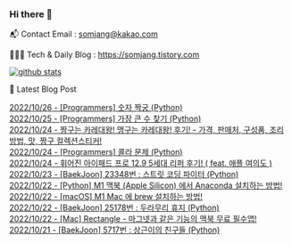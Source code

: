 ### Hi there 👋

📬  Contact Email : somjang@kakao.com

👨🏻‍💻  Tech & Daily Blog : https://somjang.tistory.com

[![github stats](https://github-readme-stats.vercel.app/api?username=SOMJANG&show_icons=true&hide_border=False)](https://somjang.tistory.com)

🤩 Latest Blog Post

[2022/10/26 - [Programmers] 숫자 짝궁 (Python)](https://somjang.tistory.com/entry/Programmers-%EC%88%AB%EC%9E%90-%EC%A7%9D%EA%B6%81-Python) <br>
[2022/10/25 - [Programmers] 가장 큰 수 찾기 (Python)](https://somjang.tistory.com/entry/Programmers-%EA%B0%80%EC%9E%A5-%ED%81%B0-%EC%88%98-%EC%B0%BE%EA%B8%B0-Python) <br>
[2022/10/24 - 짱구는 카레대왕! 맹구는 카레대왕! 후기! - 가격, 판매처, 구성품, 조리방법, 맛, 짱구 컬렉션스티커!](https://somjang.tistory.com/entry/%EC%A7%B1%EA%B5%AC%EB%8A%94-%EC%B9%B4%EB%A0%88%EB%8C%80%EC%99%95-%EB%A7%B9%EA%B5%AC%EB%8A%94-%EC%B9%B4%EB%A0%88%EB%8C%80%EC%99%95-%ED%9B%84%EA%B8%B0-%EA%B0%80%EA%B2%A9-%ED%8C%90%EB%A7%A4%EC%B2%98-%EA%B5%AC%EC%84%B1%ED%92%88-%EC%A1%B0%EB%A6%AC%EB%B0%A9%EB%B2%95-%EB%A7%9B-%EC%A7%B1%EA%B5%AC-%EC%BB%AC%EB%A0%89%EC%85%98%EC%8A%A4%ED%8B%B0%EC%BB%A4) <br>
[2022/10/24 - [Programmers] 콜라 문제 (Python)](https://somjang.tistory.com/entry/Programmers-%EC%BD%9C%EB%9D%BC-%EB%AC%B8%EC%A0%9C-Python) <br>
[2022/10/24 - 휘어진 아이패드 프로 12.9 5세대 리퍼 후기! ( feat. 애플 여의도 )](https://somjang.tistory.com/entry/%ED%9C%98%EC%96%B4%EC%A7%84-%EC%95%84%EC%9D%B4%ED%8C%A8%EB%93%9C-%ED%94%84%EB%A1%9C-129-5%EC%84%B8%EB%8C%80-%EB%A6%AC%ED%8D%BC-%ED%9B%84%EA%B8%B0-feat-%EC%95%A0%ED%94%8C-%EC%97%AC%EC%9D%98%EB%8F%84) <br>
[2022/10/23 - [BaekJoon] 23348번 : 스트릿 코딩 파이터 (Python)](https://somjang.tistory.com/entry/BaekJoon-23348%EB%B2%88-%EC%8A%A4%ED%8A%B8%EB%A6%BF-%EC%BD%94%EB%94%A9-%ED%8C%8C%EC%9D%B4%ED%84%B0-Python) <br>
[2022/10/22 - [Python] M1 맥북 (Apple Silicon) 에서 Anaconda 설치하는 방법!](https://somjang.tistory.com/entry/Python-M1-%EB%A7%A5%EB%B6%81-Apple-Silicon-%EC%97%90%EC%84%9C-Anaconda-%EC%84%A4%EC%B9%98%ED%95%98%EB%8A%94-%EB%B0%A9%EB%B2%95) <br>
[2022/10/22 - [macOS] M1 Mac 에 brew 설치하는 방법!](https://somjang.tistory.com/entry/macOS-M1-Mac-%EC%97%90-brew-%EC%84%A4%EC%B9%98%ED%95%98%EB%8A%94-%EB%B0%A9%EB%B2%95) <br>
[2022/10/22 - [BaekJoon] 25178번 : 두라무리 휴지 (Python)](https://somjang.tistory.com/entry/BaekJoon-25178%EB%B2%88-%EB%91%90%EB%9D%BC%EB%AC%B4%EB%A6%AC-%ED%9C%B4%EC%A7%80-Python) <br>
[2022/10/22 - [Mac] Rectangle - 마그넷과 같은 기능의 맥북 무료 필수앱!](https://somjang.tistory.com/entry/Mac-Rectangle-%EB%A7%88%EA%B7%B8%EB%84%B7%EA%B3%BC-%EA%B0%99%EC%9D%80-%EA%B8%B0%EB%8A%A5%EC%9D%98-%EB%A7%A5%EB%B6%81-%EB%AC%B4%EB%A3%8C-%ED%95%84%EC%88%98%EC%95%B1) <br>
[2022/10/21 - [BaekJoon] 5717번 : 상근이의 친구들 (Python)](https://somjang.tistory.com/entry/BaekJoon-5717%EB%B2%88-%EC%83%81%EA%B7%BC%EC%9D%B4%EC%9D%98-%EC%B9%9C%EA%B5%AC%EB%93%A4-Python) <br>
